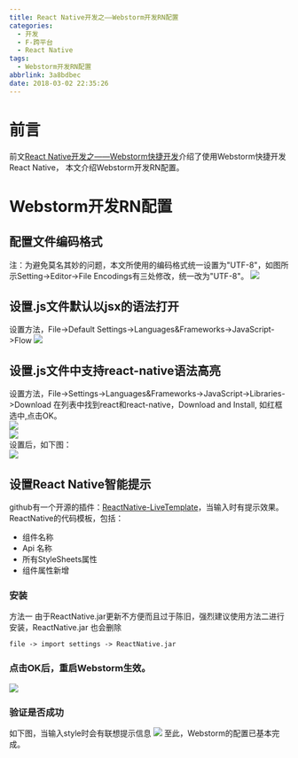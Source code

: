 ```yaml
---
title: React Native开发之——Webstorm开发RN配置
categories:
  - 开发
  - F-跨平台
  - React Native
tags:
  - Webstorm开发RN配置
abbrlink: 3a8bdbec
date: 2018-03-02 22:35:26
---
```

# 前言 
前文[React Native开发之——Webstorm快捷开发][1]介绍了使用Webstorm快捷开发React Native，
本文介绍Webstorm开发RN配置。
<!--more-->  

# Webstorm开发RN配置  

## 配置文件编码格式
注：为避免莫名其妙的问题，本文所使用的编码格式统一设置为"UTF-8"，如图所示Setting->Editor->File Encodings有三处修改，统一改为"UTF-8"。
![][2]  
## 设置.js文件默认以jsx的语法打开  
设置方法，File->Default Settings->Languages&Frameworks->JavaScript->Flow
![][3]  
## 设置.js文件中支持react-native语法高亮
设置方法，File->Settings->Languages&Frameworks->JavaScript->Libraries->Download 
在列表中找到react和react-native，Download and Install, 如红框选中,点击OK。  
![][4]  
![][5]  
设置后，如下图：  
![][6]  
## 设置React Native智能提示
github有一个开源的插件：[ReactNative-LiveTemplate][7]，当输入时有提示效果。  
ReactNative的代码模板，包括：

- 组件名称
- Api 名称
- 所有StyleSheets属性
- 组件属性新增

### 安装 
方法一 由于ReactNative.jar更新不方便而且过于陈旧，强烈建议使用方法二进行安装，ReactNative.jar 也会删除   

	file -> import settings -> ReactNative.jar  
### 点击OK后，重启Webstorm生效。 
![][8]  
### 验证是否成功
如下图，当输入style时会有联想提示信息
![][9]
至此，Webstorm的配置已基本完成。




[1]: https://pgzxc.github.io/2018/03/02/React-Native%E5%BC%80%E5%8F%91%E4%B9%8B%E2%80%94%E2%80%94Webstorm%E5%BF%AB%E6%8D%B7%E5%BC%80%E5%8F%91/
[2]: https://cdn.staticaly.com/gh/PGzxc/CDN/master/blog-image/webstorm-file-encodings.png
[3]: https://cdn.staticaly.com/gh/PGzxc/CDN/master/blog-image/webstorm-jsx-languages.png
[4]: https://cdn.staticaly.com/gh/PGzxc/CDN/master/blog-image/webstorm-library-react.png
[5]: https://cdn.staticaly.com/gh/PGzxc/CDN/master/blog-image/webstorm-library-react-native.png
[6]: https://cdn.staticaly.com/gh/PGzxc/CDN/master/blog-image/webstorm-library-global.png
[7]: https://github.com/virtoolswebplayer/ReactNative-LiveTemplate
[8]: https://cdn.staticaly.com/gh/PGzxc/CDN/master/blog-image/webstorm-live-templates.png
[9]: https://cdn.staticaly.com/gh/PGzxc/CDN/master/blog-image/webstorm-live-effect.png